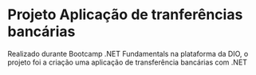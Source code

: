 # Projeto Aplicação de tranferências bancárias
 Realizado durante Bootcamp .NET Fundamentals na plataforma da DIO, o projeto foi a criação uma aplicação de transferência bancárias com .NET
